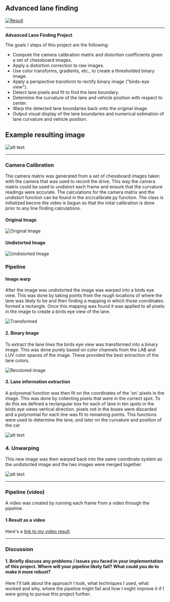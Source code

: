 ## Advanced lane finding

[![Result](./output_images/Image0_text.jpg)](https://youtu.be/JOPVBjE40CU)

---

**Advanced Lane Finding Project**

The goals / steps of this project are the following:

* Compute the camera calibration matrix and distortion coefficients given a set of chessboard images.
* Apply a distortion correction to raw images.
* Use color transforms, gradients, etc., to create a thresholded binary image.
* Apply a perspective transform to rectify binary image ("birds-eye view").
* Detect lane pixels and fit to find the lane boundary.
* Determine the curvature of the lane and vehicle position with respect to center.
* Warp the detected lane boundaries back onto the original image.
* Output visual display of the lane boundaries and numerical estimation of lane curvature and vehicle position.

[//]: # (Image References)

[image1]: ./output_images/Image0_text.jpg "Result"
[image2]: ./output_images/Image0_undistorted.jpg "Undistorted"
[image3]: ./output_images/Image0_original.jpg "Original"
[image4]: ./output_images/Image0_warped.jpg "Transformed"
[image5]: ./output_images/Image0_colored.jpg "Colored"
[image6]: ./output_images/Image0_transformed.jpg "Lane in Birdseye"
[image7]: ./output_images/Image0_result.jpg "Lane in Birdseye"

## Example resulting image
![alt text][image1]

---

### Camera Calibration

The camera matrix was generated from a set of chessboard images taken with the camera that was used to record the drive. This way the camera matrix could be used to undistort each frame and ensure that the curvature readings were accurate. The calculations for the camera matrix and the undistort function can be found in the src/calibrate.py function. The class is initialized becore the video is begun so that the inital calibration is done prior to any line finding calculations. 

#### Original Image
![Original Image][image3]
#### Undistorted Image
![Undistorted Image][image2]

### Pipeline

#### Image warp

After the image was undistorted the image was warped into a birds eye view. This was done by taking points from the rough locations of where the lane was likely to be and then finding a mapping in which those coordinates formed a rectangle. Once this mapping was found it was applied to all pixels in the image to create a birds eye view of the lane.

![Transformed][image4]

#### 2. Binary Image

To extract the lane lines the birds eye view was transformed into a binary image. This was done purely based on color channels from the LAB and LUV color spaces of the image. These provided the best extraction of the lane colors. 

![Recolored image][image5]

#### 3. Lane information extraction

A polynomal function was then fit on the coordinates of the 'on' pixels in the image. This was done by collecting pixels that were in the correct spot. To do this we defined a rectangular box for each of lane in ten spots in the birds eye views vertical direction. pixels not in the boxes were discarded and a polynomial for each line was fit to remaining points. This functions were used to determine the lane, and later on the curvature and position of the car

![alt text][image6]

### 4. Unwarping

This new image was then warped back into the same coordinate system as the undistorted image and the two images were merged together. 

![alt text][image7]

---

### Pipeline (video)

A video was created by running each frame from a video through the pipeline. 

#### 1.Result as a video

Here's a [link to my video result](https://youtu.be/JOPVBjE40CU)

---

### Discussion

#### 1. Briefly discuss any problems / issues you faced in your implementation of this project.  Where will your pipeline likely fail?  What could you do to make it more robust?

Here I'll talk about the approach I took, what techniques I used, what worked and why, where the pipeline might fail and how I might improve it if I were going to pursue this project further.  
